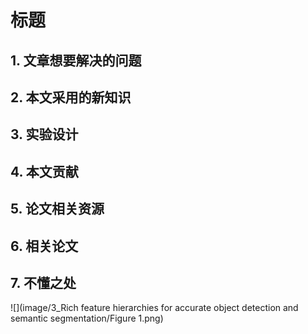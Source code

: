 # 标题

## 1. 文章想要解决的问题

## 2. 本文采用的新知识

## 3. 实验设计

## 4. 本文贡献

## 5. 论文相关资源

## 6. 相关论文

## 7. 不懂之处

![](image/3_Rich feature hierarchies for accurate object detection and semantic segmentation/Figure 1.png)